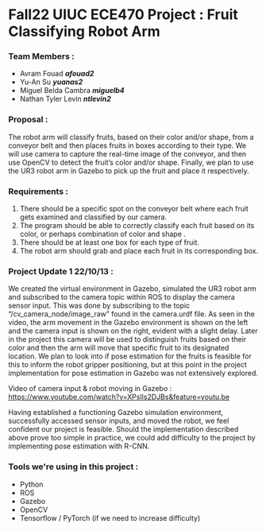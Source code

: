 # Fall22 UIUC ECE470 Project : Fruit Classifying Robot Arm

### Team Members : 
* Avram Fouad ***afouad2***
* Yu-An Su ***yuanas2***
* Miguel Belda Cambra ***miguelb4***
* Nathan Tyler Levin ***ntlevin2***

### Proposal :
The robot arm will classify fruits, based on their color and/or shape, from a conveyor belt and then places fruits in boxes according to their type. We will use camera to capture the real-time image of the conveyor, and then use OpenCV to detect the fruit’s color and/or shape. Finally, we plan to use the UR3 robot arm in Gazebo to pick up the fruit and place it respectively.

### Requirements :
1. There should be a specific spot on the conveyor belt where each fruit gets examined and classified by our camera.
2. The program should be able to correctly classify each fruit based on its color, or perhaps combination of color and shape .
3. There should be at least one box for each type of fruit.
4. The robot arm should grab and place each fruit in its corresponding box.

### Project Update 1 22/10/13 :
We created the virtual environment in Gazebo, simulated the UR3 robot arm and subscribed to the camera topic within ROS to display the camera sensor input. This was done by subscribing to the topic “/cv_camera_node/image_raw” found in the camera.urdf file. As seen in the video, the arm movement in the Gazebo environment is shown on the left and the camera input is shown on the right, evident with a slight delay. Later in the project this camera will be used to distinguish fruits based on their color and then the arm will move that specific fruit to its designated location. We plan to look into if pose estimation for the fruits is feasible for this to inform the robot gripper positioning, but at this point in the project implementation for pose estimation in Gazebo was not extensively explored.
 
Video of camera input & robot moving in Gazebo : <https://www.youtube.com/watch?v=XPslIs2DJBs&feature=youtu.be>

Having established a functioning Gazebo simulation environment, successfully accessed sensor inputs, and moved the robot, we feel confident our project is feasible. Should the implementation described above prove too simple in practice, we could add difficulty to the project by implementing pose estimation with R-CNN. 



### Tools we're using in this project :
* Python
* ROS
* Gazebo
* OpenCV
* Tensorflow / PyTorch (if we need to increase difficulty)
